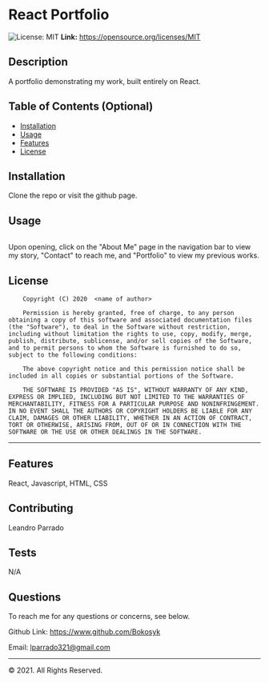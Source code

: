 # React Portfolio
![License: MIT](https://img.shields.io/badge/License-MIT-yellow.svg) 
 <strong>Link:</strong> https://opensource.org/licenses/MIT


## Description 
A portfolio demonstrating my work, built entirely on React.

## Table of Contents (Optional)

* [Installation](#installation)
* [Usage](#usage)
* [Features](#features)
* [License](#license)


## Installation

Clone the repo or visit the github page.

## Usage 

![]()

Upon opening, click on the "About Me" page in the navigation bar to view my story, "Contact" to reach me, and "Portfolio" to view my previous works.

## License

        Copyright (C) 2020  <name of author>
        
        Permission is hereby granted, free of charge, to any person obtaining a copy of this software and associated documentation files (the "Software"), to deal in the Software without restriction, including without limitation the rights to use, copy, modify, merge, publish, distribute, sublicense, and/or sell copies of the Software, and to permit persons to whom the Software is furnished to do so, subject to the following conditions:
        
        The above copyright notice and this permission notice shall be included in all copies or substantial portions of the Software.
        
        THE SOFTWARE IS PROVIDED "AS IS", WITHOUT WARRANTY OF ANY KIND, EXPRESS OR IMPLIED, INCLUDING BUT NOT LIMITED TO THE WARRANTIES OF MERCHANTABILITY, FITNESS FOR A PARTICULAR PURPOSE AND NONINFRINGEMENT. IN NO EVENT SHALL THE AUTHORS OR COPYRIGHT HOLDERS BE LIABLE FOR ANY CLAIM, DAMAGES OR OTHER LIABILITY, WHETHER IN AN ACTION OF CONTRACT, TORT OR OTHERWISE, ARISING FROM, OUT OF OR IN CONNECTION WITH THE SOFTWARE OR THE USE OR OTHER DEALINGS IN THE SOFTWARE.

---

## Features

React, Javascript, HTML, CSS

## Contributing

Leandro Parrado

## Tests

N/A

## Questions

To reach me for any questions or concerns, see below.

Github Link: https://www.github.com/Bokosyk 

Email: lparrado321@gmail.com

---

© 2021. All Rights Reserved.